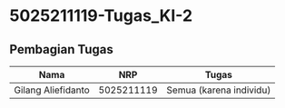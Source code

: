 # 5025211119-Tugas_KI-2
## Pembagian Tugas
| Nama | NRP | Tugas
|---------------|----------|------------------------------|
| Gilang Aliefidanto | 5025211119 | Semua (karena individu) |
